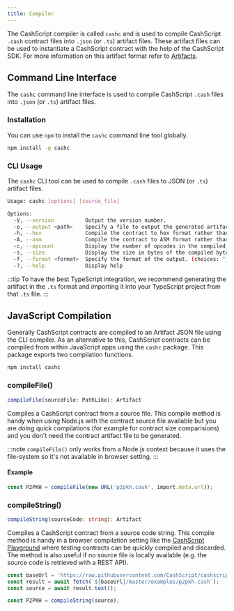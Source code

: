 ```yaml
---
title: Compiler
---
```


The CashScript compiler is called `cashc` and is used to compile CashScript `.cash` contract files into `.json` (or `.ts`) artifact files.
These artifact files can be used to instantiate a CashScript contract with the help of the CashScript SDK. For more information on this artifact format refer to [Artifacts](/docs/compiler/artifacts).

## Command Line Interface

The `cashc` command line interface is used to compile CashScript `.cash` files into `.json` (or `.ts`) artifact files.

### Installation
You can use `npm` to install the `cashc` command line tool globally.

```bash
npm install -g cashc
```

### CLI Usage
The `cashc` CLI tool can be used to compile `.cash` files to JSON (or `.ts`) artifact files.

```bash
Usage: cashc [options] [source_file]

Options:
  -V, --version          Output the version number.
  -o, --output <path>    Specify a file to output the generated artifact.
  -h, --hex              Compile the contract to hex format rather than a full artifact.
  -A, --asm              Compile the contract to ASM format rather than a full artifact.
  -c, --opcount          Display the number of opcodes in the compiled bytecode.
  -s, --size             Display the size in bytes of the compiled bytecode.
  -f, --format <format>  Specify the format of the output. (choices: "json", "ts", default: "json")
  -?, --help             Display help
```

:::tip
To have the best TypeScript integration, we recommend generating the artifact in the `.ts` format and importing it into your TypeScript project from that `.ts` file.
:::

## JavaScript Compilation
Generally CashScript contracts are compiled to an Artifact JSON file using the CLI compiler. As an alternative to this, CashScript contracts can be compiled from within JavaScript apps using the `cashc` package. This package exports two compilation functions.

```bash
npm install cashc
```

### compileFile()
```ts
compileFile(sourceFile: PathLike): Artifact
```

Compiles a CashScript contract from a source file. This compile method is handy when using Node.js with the contract source file available but you are doing quick compilations (for example for contract size comparisions) and you don't need the contract artifact file to be generated.

:::note
`compileFile()` only works from a Node.js context because it uses the file-system so it's not available in browser setting.
:::

#### Example
```ts
const P2PKH = compileFile(new URL('p2pkh.cash', import.meta.url));
```

### compileString()
```ts
compileString(sourceCode: string): Artifact
```

Compiles a CashScript contract from a source code string. This compile method is handy in a browser compilation setting like the [CashScript Playground](https://playground.cashscript.org/) where testing contracts can be quickly compiled and discarded. The method is also useful if no source file is locally available (e.g. the source code is retrieved with a REST API).

```ts
const baseUrl = 'https://raw.githubusercontent.com/CashScript/cashscript'
const result = await fetch(`${baseUrl}/master/examples/p2pkh.cash`);
const source = await result.text();

const P2PKH = compileString(source);
```

